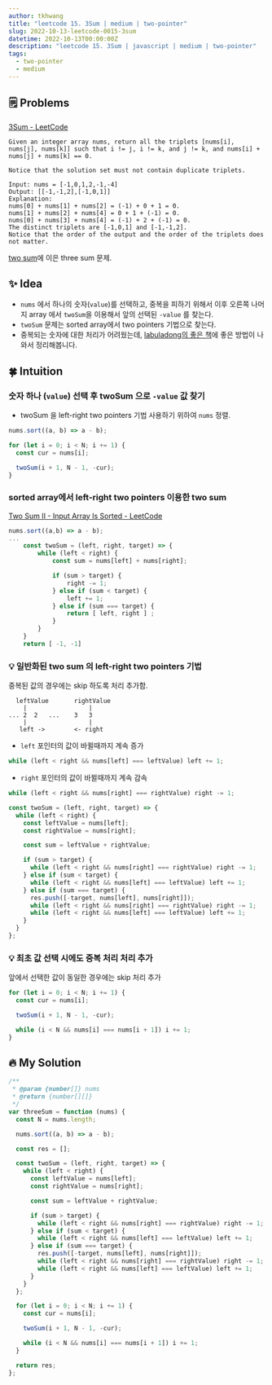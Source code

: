 ```yaml
---
author: tkhwang
title: "leetcode 15. 3Sum | medium | two-pointer"
slug: 2022-10-13-leetcode-0015-3sum
datetime: 2022-10-13T00:00:00Z
description: "leetcode 15. 3Sum | javascript | medium | two-pointer"
tags:
  - two-pointer
  - medium
---
```


## 🗒️ Problems

[3Sum - LeetCode](https://leetcode.com/problems/3sum/)

```
Given an integer array nums, return all the triplets [nums[i], nums[j], nums[k]] such that i != j, i != k, and j != k, and nums[i] + nums[j] + nums[k] == 0.

Notice that the solution set must not contain duplicate triplets.
```

```
Input: nums = [-1,0,1,2,-1,-4]
Output: [[-1,-1,2],[-1,0,1]]
Explanation:
nums[0] + nums[1] + nums[2] = (-1) + 0 + 1 = 0.
nums[1] + nums[2] + nums[4] = 0 + 1 + (-1) = 0.
nums[0] + nums[3] + nums[4] = (-1) + 2 + (-1) = 0.
The distinct triplets are [-1,0,1] and [-1,-1,2].
Notice that the order of the output and the order of the triplets does not matter.
```

[two sum](https://leetcode.com/problems/two-sum/)에 이은 three sum 문제.

## ✨ Idea

- `nums` 에서 하나의 숫자(`value`)를 선택하고, 중복을 피하기 위해서 이후 오른쪽 나머지 array 에서 `twoSum`을 이용해서 앞의 선택된 `-value` 를 찾는다.
- `twoSum` 문제는 sorted array에서 two pointers 기법으로 찾는다.
- 중복되는 숫자에 대한 처리가 어려웠는데, [labuladong의 좋은 책](https://www.aladin.co.kr/shop/wproduct.aspx?ItemId=301923855&start=slayer)에 좋은 방법이 나와서 정리해봅니다.

## 🍀 Intuition

### 숫자 하나 (`value`) 선택 후 twoSum 으로 `-value` 값 찾기

- twoSum 을 left-right two pointers 기법 사용하기 위하여 `nums` 정렬.

```javascript
nums.sort((a, b) => a - b);

for (let i = 0; i < N; i += 1) {
  const cur = nums[i];

  twoSum(i + 1, N - 1, -cur);
}
```

### sorted array에서 left-right two pointers 이용한 two sum

[Two Sum II - Input Array Is Sorted - LeetCode](https://leetcode.com/problems/two-sum-ii-input-array-is-sorted/)

```javascript
nums.sort((a,b) => a - b);
...
    const twoSum = (left, right, target) => {
        while (left < right) {
            const sum = nums[left] + nums[right];

            if (sum > target) {
                right -= 1;
            } else if (sum < target) {
                left += 1;
            } else if (sum === target) {
                return [ left, right ] ;
            }
        }
    }
    return [ -1, -1]
```

### 💡 일반화된 two sum 의 left-right two pointers 기법

중복된 값의 경우에는 skip 하도록 처리 추가함.

```
  leftValue       rightValue
    |                 |
... 2  2   ...    3   3
    |                 |
   left ->        <- right
```

- `left` 포인터의 값이 바뀔때까지 계속 증가

```javascript
while (left < right && nums[left] === leftValue) left += 1;
```

- `right` 포인터의 값이 바뀔때까지 계속 감속

```javascript
while (left < right && nums[right] === rightValue) right -= 1;
```

```javascript
const twoSum = (left, right, target) => {
  while (left < right) {
    const leftValue = nums[left];
    const rightValue = nums[right];

    const sum = leftValue + rightValue;

    if (sum > target) {
      while (left < right && nums[right] === rightValue) right -= 1;
    } else if (sum < target) {
      while (left < right && nums[left] === leftValue) left += 1;
    } else if (sum === target) {
      res.push([-target, nums[left], nums[right]]);
      while (left < right && nums[right] === rightValue) right -= 1;
      while (left < right && nums[left] === leftValue) left += 1;
    }
  }
};
```

### 💡 최초 값 선택 시에도 중복 처리 처리 추가

앞에서 선택한 값이 동일한 경우에는 skip 처리 추가

```javascript
for (let i = 0; i < N; i += 1) {
  const cur = nums[i];

  twoSum(i + 1, N - 1, -cur);

  while (i < N && nums[i] === nums[i + 1]) i += 1;
}
```

## 🔥 My Solution

```javascript
/**
 * @param {number[]} nums
 * @return {number[][]}
 */
var threeSum = function (nums) {
  const N = nums.length;

  nums.sort((a, b) => a - b);

  const res = [];

  const twoSum = (left, right, target) => {
    while (left < right) {
      const leftValue = nums[left];
      const rightValue = nums[right];

      const sum = leftValue + rightValue;

      if (sum > target) {
        while (left < right && nums[right] === rightValue) right -= 1;
      } else if (sum < target) {
        while (left < right && nums[left] === leftValue) left += 1;
      } else if (sum === target) {
        res.push([-target, nums[left], nums[right]]);
        while (left < right && nums[right] === rightValue) right -= 1;
        while (left < right && nums[left] === leftValue) left += 1;
      }
    }
  };

  for (let i = 0; i < N; i += 1) {
    const cur = nums[i];

    twoSum(i + 1, N - 1, -cur);

    while (i < N && nums[i] === nums[i + 1]) i += 1;
  }

  return res;
};
```
